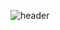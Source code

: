 ![header](https://capsule-render.vercel.app/api?type=transparent&color=auto&height=120&section=header&text=Lab_Share&fontSize=35)

<!--
https://github.com/kyechan99/capsule-render
-->

